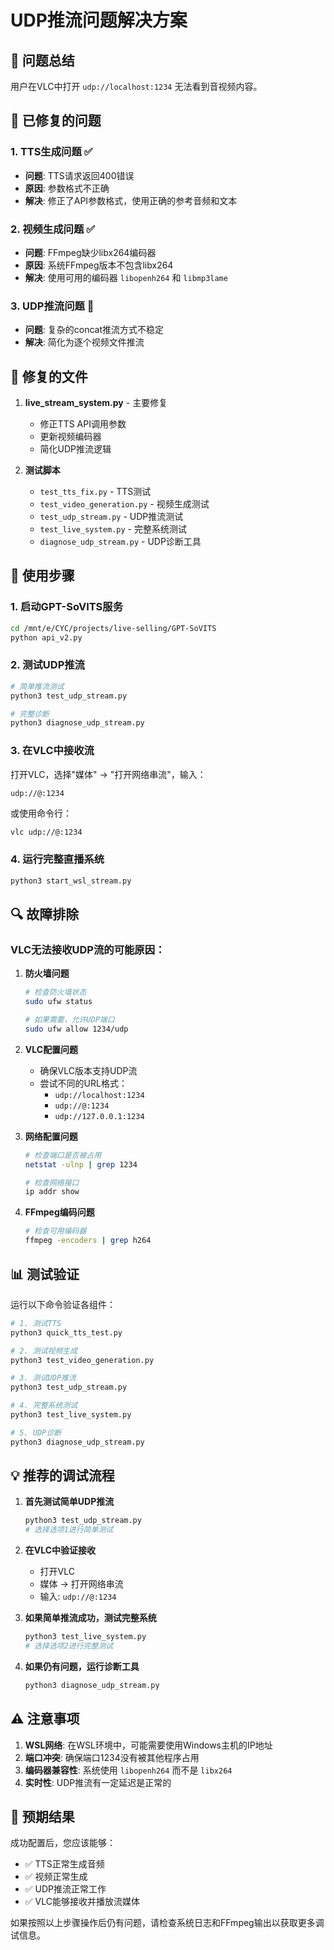# UDP推流问题解决方案

## 🎯 问题总结
用户在VLC中打开 `udp://localhost:1234` 无法看到音视频内容。

## 🔧 已修复的问题

### 1. TTS生成问题 ✅
- **问题**: TTS请求返回400错误
- **原因**: 参数格式不正确
- **解决**: 修正了API参数格式，使用正确的参考音频和文本

### 2. 视频生成问题 ✅  
- **问题**: FFmpeg缺少libx264编码器
- **原因**: 系统FFmpeg版本不包含libx264
- **解决**: 使用可用的编码器 `libopenh264` 和 `libmp3lame`

### 3. UDP推流问题 🔄
- **问题**: 复杂的concat推流方式不稳定
- **解决**: 简化为逐个视频文件推流

## 📁 修复的文件

1. **live_stream_system.py** - 主要修复
   - 修正TTS API调用参数
   - 更新视频编码器
   - 简化UDP推流逻辑

2. **测试脚本**
   - `test_tts_fix.py` - TTS测试
   - `test_video_generation.py` - 视频生成测试
   - `test_udp_stream.py` - UDP推流测试
   - `test_live_system.py` - 完整系统测试
   - `diagnose_udp_stream.py` - UDP诊断工具

## 🚀 使用步骤

### 1. 启动GPT-SoVITS服务
```bash
cd /mnt/e/CYC/projects/live-selling/GPT-SoVITS
python api_v2.py
```

### 2. 测试UDP推流
```bash
# 简单推流测试
python3 test_udp_stream.py

# 完整诊断
python3 diagnose_udp_stream.py
```

### 3. 在VLC中接收流
打开VLC，选择"媒体" -> "打开网络串流"，输入：
```
udp://@:1234
```

或使用命令行：
```bash
vlc udp://@:1234
```

### 4. 运行完整直播系统
```bash
python3 start_wsl_stream.py
```

## 🔍 故障排除

### VLC无法接收UDP流的可能原因：

1. **防火墙问题**
   ```bash
   # 检查防火墙状态
   sudo ufw status
   
   # 如果需要，允许UDP端口
   sudo ufw allow 1234/udp
   ```

2. **VLC配置问题**
   - 确保VLC版本支持UDP流
   - 尝试不同的URL格式：
     - `udp://localhost:1234`
     - `udp://@:1234`
     - `udp://127.0.0.1:1234`

3. **网络配置问题**
   ```bash
   # 检查端口是否被占用
   netstat -ulnp | grep 1234
   
   # 检查网络接口
   ip addr show
   ```

4. **FFmpeg编码问题**
   ```bash
   # 检查可用编码器
   ffmpeg -encoders | grep h264
   ```

## 📊 测试验证

运行以下命令验证各组件：

```bash
# 1. 测试TTS
python3 quick_tts_test.py

# 2. 测试视频生成
python3 test_video_generation.py

# 3. 测试UDP推流
python3 test_udp_stream.py

# 4. 完整系统测试
python3 test_live_system.py

# 5. UDP诊断
python3 diagnose_udp_stream.py
```

## 💡 推荐的调试流程

1. **首先测试简单UDP推流**
   ```bash
   python3 test_udp_stream.py
   # 选择选项1进行简单测试
   ```

2. **在VLC中验证接收**
   - 打开VLC
   - 媒体 -> 打开网络串流
   - 输入: `udp://@:1234`

3. **如果简单推流成功，测试完整系统**
   ```bash
   python3 test_live_system.py
   # 选择选项2进行完整测试
   ```

4. **如果仍有问题，运行诊断工具**
   ```bash
   python3 diagnose_udp_stream.py
   ```

## ⚠️ 注意事项

1. **WSL网络**: 在WSL环境中，可能需要使用Windows主机的IP地址
2. **端口冲突**: 确保端口1234没有被其他程序占用
3. **编码器兼容性**: 系统使用 `libopenh264` 而不是 `libx264`
4. **实时性**: UDP推流有一定延迟是正常的

## 🎉 预期结果

成功配置后，您应该能够：
- ✅ TTS正常生成音频
- ✅ 视频正常生成
- ✅ UDP推流正常工作
- ✅ VLC能够接收并播放流媒体

如果按照以上步骤操作后仍有问题，请检查系统日志和FFmpeg输出以获取更多调试信息。